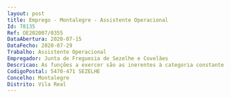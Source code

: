 ```yaml
--- 
layout: post
title: Emprego - Montalegre - Assistente Operacional
Id: 78135
Ref: OE202007/0355
DataAbertura: 2020-07-15
DataFecho: 2020-07-29
Trabalho: Assistente Operacional
Empregador: Junta de Freguesia de Sezelhe e Covelães
Descricao: As funções a exercer são as inerentes à categoria constante no anexo à LGTFP, às quais corresponde o grau 1 de complexidade funcional e em conformidade com o estabelecido no mapa de pessoal aprovado para o ano 2019, adequadas ao exercício de atividades de silvicultura e defesa da floresta, designadamente  Silvicultura preventiva, na vertente da gestão de combustível florestal, com recursos a técnicas manuais, moto manuais, mecânicas ou fogo controlado, entre outras  Manutenção e proteção de povoamentos florestais, no âmbito da gestão florestal e do controlo de agentes bióticos nocivos  Silvicultura de caráter geral  Manutenção e beneficiação de infraestruturas de defesa das florestas e de apoio à gestão florestal  Sensibilização das populações para as normas de conduta em matéria de proteção florestal, nomeadamente no âmbito do uso do fogo, da limpeza das florestas e da fitossanidade  Vigilância armada, primeira intervenção em incêndios florestais, apoio a operações de rescaldo e vigilância ativa pós rescaldo, no âmbito da proteção civil, sendo ainda um agente de proteção civil, nos termos da Lei de Bases da Proteção Civil, aprovada pela Lei n.º 27 2006, de 3 de julho, alterada e republicada pela Lei n.º 80 2015, de 3 de agosto, com missões de intervenção de proteção civil previstas em diretivas operacionais específicas da Autoridade Nacional de Emergência e Proteção Civil (ANEPC).
CodigoPostal: 5470-471 SEZELHE
Concelho: Montalegre
Distrito: Vila Real
--- 
```

